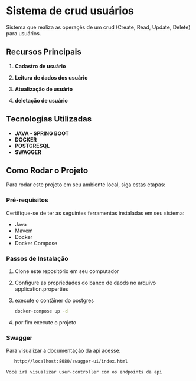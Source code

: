 # Sistema de crud usuários

Sistema que realiza as operaçẽs de um crud (Create, Read, Update, Delete) para usuários.

## Recursos Principais

1. **Cadastro de usuário** 

2. **Leitura de dados dos usuário** 

3. **Atualização de usuário** 

4. **deletação de usuário**
   
## Tecnologias Utilizadas

- **JAVA - SPRING BOOT**
- **DOCKER**
- **POSTGRESQL**
- **SWAGGER**
  
## Como Rodar o Projeto

Para rodar este projeto em seu ambiente local, siga estas etapas:

### Pré-requisitos

Certifique-se de ter as seguintes ferramentas instaladas em seu sistema:

- Java
- Mavem 
- Docker
- Docker Compose

### Passos de Instalação

1. Clone este repositório em seu computador

2. Configure as propriedades do banco de daods no arquivo application.properties

3. execute o contâiner do postgres

   ```bash
   docker-compose up -d
   
4. por fim execute o projeto

### Swagger

Para visualizar a documentação da api acesse:

```bash
   http://localhost:8080/swagger-ui/index.html

Você irá visualizar user-controller com os endpoints da api
